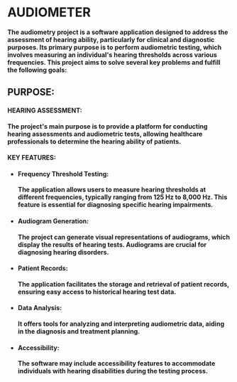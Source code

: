 # AUDIOMETER
**The audiometry project is a software application designed to address the assessment
of hearing ability, particularly for clinical and diagnostic purposes. Its primary
purpose is to perform audiometric testing, which involves measuring an individual's
hearing thresholds across various frequencies. This project aims to solve several key
problems and fulfill the following goals:**
## PURPOSE:
#### HEARING ASSESSMENT:
**The project's main purpose is to provide a platform for
conducting hearing assessments and audiometric tests, allowing healthcare
professionals to determine the hearing ability of patients.**

#### KEY FEATURES: 
* #### Frequency Threshold Testing:
  **The application allows users to measure hearing
thresholds at different frequencies, typically ranging from 125 Hz to 8,000 Hz.
This feature is essential for diagnosing specific hearing impairments.**
* #### Audiogram Generation:
  **The project can generate visual representations of
audiograms, which display the results of hearing tests. Audiograms are crucial
for diagnosing hearing disorders.**
* #### Patient Records:
  **The application facilitates the storage and retrieval of patient
records, ensuring easy access to historical hearing test data.**
* #### Data Analysis:
  **It offers tools for analyzing and interpreting audiometric data,
aiding in the diagnosis and treatment planning.**
* #### Accessibility: 
  **The software may include accessibility features to accommodate
individuals with hearing disabilities during the testing process.**


